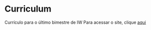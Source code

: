 # Curriculum
Currículo para o último bimestre de IW
Para acessar o site, clique <a target="_blank" href="https://rahbespalec.github.io/Curriculum/">aqui</a>
